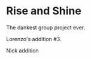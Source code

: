 Rise and Shine
==============

The dankest group project ever.

Lorenzo's addition #3.

Nick addition
